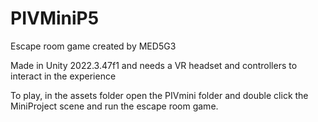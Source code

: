 # PIVMiniP5
Escape room game created by MED5G3

Made in Unity 2022.3.47f1 and needs a VR headset and controllers to interact in the experience

To play, in the assets folder open the PIVmini folder and double click the MiniProject scene and run the escape room game.
